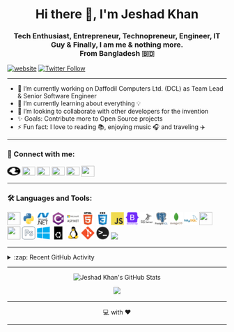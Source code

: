 <h1 align="center">Hi there 👋, I'm Jeshad Khan</h1>

<h3 align="center">Tech Enthusiast, Entrepreneur, Technopreneur, Engineer, IT Guy & Finally, I am me & nothing more. <br/>From Bangladesh 🇧🇩</h3>

[![website](https://img.shields.io/website?label=JeshadKhan.com&style=for-the-badge&url=https%3A%2F%2Fjeshadkhan.com)](https://jeshadkhan.com)
[![Twitter Follow](https://img.shields.io/twitter/follow/jeshadkhan?color=1DA1F2&logo=twitter&style=for-the-badge)](https://twitter.com/intent/follow?original_referer=https%3A%2F%2Fgithub.com%2FJeshadKhan&screen_name=JeshadKhan)

---

- 🔭 I’m currently working on Daffodil Computers Ltd. (DCL) as Team Lead & Senior Software Engineer
- 🌱 I’m currently learning about everything 💡
- 👯 I’m looking to collaborate with other developers for the invention
- ✨ Goals: Contribute more to Open Source projects
- ⚡ Fun fact: I love to reading 📚, enjoying music 🎧 and traveling ✈️

---

### 🔌 Connect with me:
<p>
  <a style="text-decoration: none;" href="https://jeshadkhan.github.io" target="blank" title="Personal Portfolio">
    <img align="center" src="https://raw.githubusercontent.com/iconic/open-iconic/master/svg/globe.svg" height="20" width="30" />
  </a>
  <a style="text-decoration: none;" href="https://linkedin.com/in/jeshadkhan" target="blank" title="LinkedIn">
    <img align="center" src="https://cdn.jsdelivr.net/npm/simple-icons@3.0.1/icons/linkedin.svg" height="20" width="30" />
  </a>
  <a style="text-decoration: none;" href="https://github.com/jeshadkhan" target="blank" title="GutHub">
    <img align="center" src="https://cdn.jsdelivr.net/npm/simple-icons@3.0.1/icons/github.svg" height="20" width="30" />
  </a>
  <a style="text-decoration: none;" href="https://twitter.com/jeshadkhan" target="blank" title="Twitter">
    <img align="center" src="https://cdn.jsdelivr.net/npm/simple-icons@3.0.1/icons/twitter.svg" height="20" width="30" />
  </a>
  <a style="text-decoration: none;" href="https://facebook.com/jeshadkhan" target="blank" title="Facebook">
    <img align="center" src="https://cdn.jsdelivr.net/npm/simple-icons@3.0.1/icons/facebook.svg" height="20" width="30" />
  </a>
  <a style="text-decoration: none;" href="https://youtube.com/jeshadkhan" target="blank" title="YouTube">
    <img align="center" src="https://cdn.jsdelivr.net/npm/simple-icons@3.0.1/icons/youtube.svg" height="25" width="30" />
  </a>
</p>

---

### 🛠️ Languages and Tools:
<p>
  <img width="30" height="30" src="https://code.visualstudio.com/favicon.ico"/>
  <img width="30" height="30" src="https://raw.githubusercontent.com/devicons/devicon/master/icons/python/python-original.svg"/>
  <img width="30" height="30" src="https://raw.githubusercontent.com/devicons/devicon/master/icons/dot-net/dot-net-original-wordmark.svg"/>
  <img width="30" height="30" src="https://raw.githubusercontent.com/devicons/devicon/master/icons/csharp/csharp-original.svg"/>
  <img width="30" height="30" src="https://raw.githubusercontent.com/github/explore/80688e429a7d4ef2fca1e82350fe8e3517d3494d/topics/aspnet/aspnet.png"/>
  <img width="30" height="30" src="https://raw.githubusercontent.com/devicons/devicon/master/icons/html5/html5-original-wordmark.svg"/>
  <img width="30" height="30" src="https://raw.githubusercontent.com/devicons/devicon/master/icons/css3/css3-original-wordmark.svg"/>
  <img width="30" height="30" src="https://raw.githubusercontent.com/devicons/devicon/master/icons/javascript/javascript-original.svg"/>
  <img width="30" height="30" src="https://raw.githubusercontent.com/devicons/devicon/master/icons/bootstrap/bootstrap-plain-wordmark.svg"/>
  <img width="30" height="30" src="https://raw.githubusercontent.com/devicons/devicon/master/icons/microsoftsqlserver/microsoftsqlserver-plain-wordmark.svg"/>
  <img width="30" height="30" src="https://raw.githubusercontent.com/devicons/devicon/master/icons/postgresql/postgresql-original-wordmark.svg"/>
  <img width="30" height="30" src="https://raw.githubusercontent.com/devicons/devicon/master/icons/mongodb/mongodb-original-wordmark.svg"/>
  <img width="30" height="30" src="https://raw.githubusercontent.com/devicons/devicon/master/icons/mysql/mysql-original-wordmark.svg"/>
  <img width="30" height="30" src="https://www.chartjs.org/media/logo-title.svg"/>
  <img width="30" height="30" src="https://www.vectorlogo.zone/logos/getpostman/getpostman-icon.svg"/>
  <img width="30" height="30" src="https://raw.githubusercontent.com/devicons/devicon/master/icons/photoshop/photoshop-line.svg"/>
  <img width="30" height="30" src="https://raw.githubusercontent.com/devicons/devicon/master/icons/windows8/windows8-original.svg"/>
  <img width="30" height="30" src="https://raw.githubusercontent.com/devicons/devicon/master/icons/ubuntu/ubuntu-plain.svg"/>
  <img width="30" height="30" src="https://raw.githubusercontent.com/devicons/devicon/master/icons/linux/linux-original.svg"/>
  <img width="30" height="30" src="https://raw.githubusercontent.com/devicons/devicon/master/icons/git/git-original.svg"/>
  <img width="30" height="30" src="https://raw.githubusercontent.com/github/explore/80688e429a7d4ef2fca1e82350fe8e3517d3494d/topics/terminal/terminal.png"/>
  <img height="30" src="https://upload.wikimedia.org/wikipedia/commons/5/50/Odoo_logo.svg"/>
</p>

---

<!--
### 📕 Latest Blog Posts

- [📝 Title 1](https://www.youtube.com/watch?v=7o5oMD9BCjs)
- [📝 Title 2](https://www.youtube.com/watch?v=7o5oMD9BCjs)

➡️ [More...](https://youtube.com/jeshadkhan)


--- 
-->

<details>
  <summary>:zap: Recent GitHub Activity</summary>
  
<!--START_SECTION:activity-->

</details>

---

<p align="center">
  <img alt="Jeshad Khan's GitHub Stats" src="https://github-readme-stats.vercel.app/api?username=jeshadkhan&show_icons=true&hide_border=true" />
</p>
<p align="center">
  <img src="https://github-readme-stats.vercel.app/api/top-langs/?username=jeshadkhan&layout=compact&hide_border=true" />
</p>

---
<p align="center">
💻 with ❤️
</p>
<hr/>
